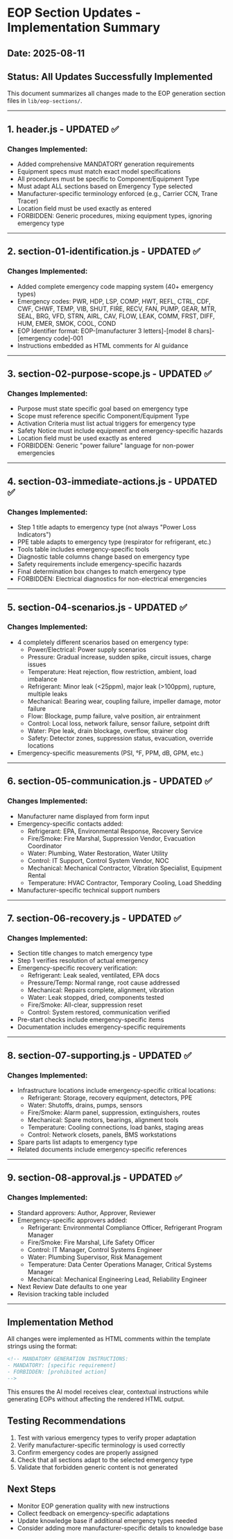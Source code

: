# EOP Section Updates - Implementation Summary

## Date: 2025-08-11
## Status: All Updates Successfully Implemented

This document summarizes all changes made to the EOP generation section files in `lib/eop-sections/`.

---

## 1. header.js - UPDATED ✅

### Changes Implemented:
- Added comprehensive MANDATORY generation requirements
- Equipment specs must match exact model specifications
- All procedures must be specific to Component/Equipment Type
- Must adapt ALL sections based on Emergency Type selected
- Manufacturer-specific terminology enforced (e.g., Carrier CCN, Trane Tracer)
- Location field must be used exactly as entered
- FORBIDDEN: Generic procedures, mixing equipment types, ignoring emergency type

---

## 2. section-01-identification.js - UPDATED ✅

### Changes Implemented:
- Added complete emergency code mapping system (40+ emergency types)
- Emergency codes: PWR, HDP, LSP, COMP, HWT, REFL, CTRL, CDF, CWF, CHWF, TEMP, VIB, SHUT, FIRE, RECV, FAN, PUMP, GEAR, MTR, SEAL, BRG, VFD, STRN, AIRL, CAV, FLOW, LEAK, COMM, FRST, DIFF, HUM, EMER, SMOK, COOL, COND
- EOP Identifier format: EOP-[manufacturer 3 letters]-[model 8 chars]-[emergency code]-001
- Instructions embedded as HTML comments for AI guidance

---

## 3. section-02-purpose-scope.js - UPDATED ✅

### Changes Implemented:
- Purpose must state specific goal based on emergency type
- Scope must reference specific Component/Equipment Type
- Activation Criteria must list actual triggers for emergency type
- Safety Notice must include equipment and emergency-specific hazards
- Location field must be used exactly as entered
- FORBIDDEN: Generic "power failure" language for non-power emergencies

---

## 4. section-03-immediate-actions.js - UPDATED ✅

### Changes Implemented:
- Step 1 title adapts to emergency type (not always "Power Loss Indicators")
- PPE table adapts to emergency type (respirator for refrigerant, etc.)
- Tools table includes emergency-specific tools
- Diagnostic table columns change based on emergency type
- Safety requirements include emergency-specific hazards
- Final determination box changes to match emergency type
- FORBIDDEN: Electrical diagnostics for non-electrical emergencies

---

## 5. section-04-scenarios.js - UPDATED ✅

### Changes Implemented:
- 4 completely different scenarios based on emergency type:
  - Power/Electrical: Power supply scenarios
  - Pressure: Gradual increase, sudden spike, circuit issues, charge issues
  - Temperature: Heat rejection, flow restriction, ambient, load imbalance
  - Refrigerant: Minor leak (<25ppm), major leak (>100ppm), rupture, multiple leaks
  - Mechanical: Bearing wear, coupling failure, impeller damage, motor failure
  - Flow: Blockage, pump failure, valve position, air entrainment
  - Control: Local loss, network failure, sensor failure, setpoint drift
  - Water: Pipe leak, drain blockage, overflow, strainer clog
  - Safety: Detector zones, suppression status, evacuation, override locations
- Emergency-specific measurements (PSI, °F, PPM, dB, GPM, etc.)

---

## 6. section-05-communication.js - UPDATED ✅

### Changes Implemented:
- Manufacturer name displayed from form input
- Emergency-specific contacts added:
  - Refrigerant: EPA, Environmental Response, Recovery Service
  - Fire/Smoke: Fire Marshal, Suppression Vendor, Evacuation Coordinator
  - Water: Plumbing, Water Restoration, Water Utility
  - Control: IT Support, Control System Vendor, NOC
  - Mechanical: Mechanical Contractor, Vibration Specialist, Equipment Rental
  - Temperature: HVAC Contractor, Temporary Cooling, Load Shedding
- Manufacturer-specific technical support numbers

---

## 7. section-06-recovery.js - UPDATED ✅

### Changes Implemented:
- Section title changes to match emergency type
- Step 1 verifies resolution of actual emergency
- Emergency-specific recovery verification:
  - Refrigerant: Leak sealed, ventilated, EPA docs
  - Pressure/Temp: Normal range, root cause addressed
  - Mechanical: Repairs complete, alignment, vibration
  - Water: Leak stopped, dried, components tested
  - Fire/Smoke: All-clear, suppression reset
  - Control: System restored, communication verified
- Pre-start checks include emergency-specific items
- Documentation includes emergency-specific requirements

---

## 8. section-07-supporting.js - UPDATED ✅

### Changes Implemented:
- Infrastructure locations include emergency-specific critical locations:
  - Refrigerant: Storage, recovery equipment, detectors, PPE
  - Water: Shutoffs, drains, pumps, sensors
  - Fire/Smoke: Alarm panel, suppression, extinguishers, routes
  - Mechanical: Spare motors, bearings, alignment tools
  - Temperature: Cooling connections, load banks, staging areas
  - Control: Network closets, panels, BMS workstations
- Spare parts list adapts to emergency type
- Related documents include emergency-specific references

---

## 9. section-08-approval.js - UPDATED ✅

### Changes Implemented:
- Standard approvers: Author, Approver, Reviewer
- Emergency-specific approvers added:
  - Refrigerant: Environmental Compliance Officer, Refrigerant Program Manager
  - Fire/Smoke: Fire Marshal, Life Safety Officer
  - Control: IT Manager, Control Systems Engineer
  - Water: Plumbing Supervisor, Risk Management
  - Temperature: Data Center Operations Manager, Critical Systems Manager
  - Mechanical: Mechanical Engineering Lead, Reliability Engineer
- Next Review Date defaults to one year
- Revision tracking table included

---

## Implementation Method

All changes were implemented as HTML comments within the template strings using the format:
```html
<!-- MANDATORY GENERATION INSTRUCTIONS:
- MANDATORY: [specific requirement]
- FORBIDDEN: [prohibited action]
-->
```

This ensures the AI model receives clear, contextual instructions while generating EOPs without affecting the rendered HTML output.

## Testing Recommendations

1. Test with various emergency types to verify proper adaptation
2. Verify manufacturer-specific terminology is used correctly
3. Confirm emergency codes are properly assigned
4. Check that all sections adapt to the selected emergency type
5. Validate that forbidden generic content is not generated

## Next Steps

- Monitor EOP generation quality with new instructions
- Collect feedback on emergency-specific adaptations
- Update knowledge base if additional emergency types needed
- Consider adding more manufacturer-specific details to knowledge base